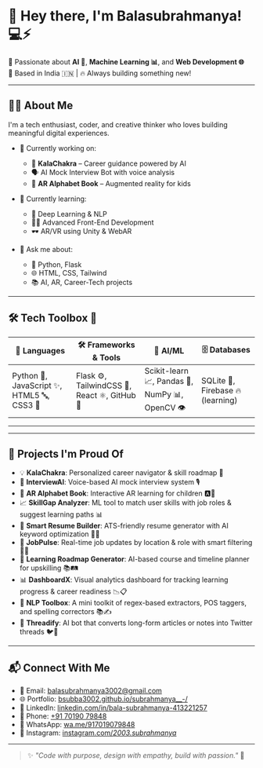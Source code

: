 # 👋 Hey there, I'm **Balasubrahmanya**! 💻⚡

🌟 Passionate about **AI 🤖**, **Machine Learning 📊**, and **Web Development 🌐**  
📍 Based in India 🇮🇳 | 🔥 Always building something new!

---

## 👨‍💻 About Me

I'm a tech enthusiast, coder, and creative thinker who loves building meaningful digital experiences.

- 🔭 Currently working on:  
  - 🚀 **KalaChakra** – Career guidance powered by AI  
  - 🗣️ AI Mock Interview Bot with voice analysis  
  - 📱 **AR Alphabet Book** – Augmented reality for kids

- 🌱 Currently learning:  
  - 🧠 Deep Learning & NLP  
  - 🧑‍🎨 Advanced Front-End Development  
  - 🕶️ AR/VR using Unity & WebAR

- 💬 Ask me about:  
  - 🐍 Python, Flask  
  - 🌐 HTML, CSS, Tailwind  
  - 📚 AI, AR, Career-Tech projects

---

## 🛠️ Tech Toolbox 🔧

| 🚀 Languages | 🛠️ Frameworks & Tools | 🧠 AI/ML | 🗄️ Databases |
|-------------|------------------------|---------|-------------|
| Python 🐍, JavaScript ✨, HTML5 🔤, CSS3 🎨 | Flask ⚙️, TailwindCSS 💅, React ⚛️, GitHub 🐙 | Scikit-learn 📈, Pandas 🐼, NumPy 📊, OpenCV 👁️ | SQLite 📘, Firebase 🔥 (learning) |

---



---

## 🧠 Projects I'm Proud Of

- 💡 **KalaChakra**: Personalized career navigator & skill roadmap 📍  
- 🧪 **InterviewAI**: Voice-based AI mock interview system 🎙️  
- 🧒 **AR Alphabet Book**: Interactive AR learning for children 🅰️🍎  
- 📈 **SkillGap Analyzer**: ML tool to match user skills with job roles & suggest learning paths 📊  
- 🧾 **Smart Resume Builder**: ATS-friendly resume generator with AI keyword optimization 🧠📄  
- 🔎 **JobPulse**: Real-time job updates by location & role with smart filtering 📍💼  
- 🎯 **Learning Roadmap Generator**: AI-based course and timeline planner for upskilling 📚🛤️  
- 📊 **DashboardX**: Visual analytics dashboard for tracking learning progress & career readiness 📉📋  
- 🧠 **NLP Toolbox**: A mini toolkit of regex-based extractors, POS taggers, and spelling correctors 📚✍️  
- 🧵 **Threadify**: AI bot that converts long-form articles or notes into Twitter threads 🐦🧵



---

## 📬 Connect With Me

- 📧 Email: [balasubrahmanya3002@gmail.com](mailto:balasubrahmanya3002@gmail.com)  
- 🌐 Portfolio: [bsubba3002.github.io/subrahmanya__-/](https://bsubba3002.github.io/subrahmanya__-/)  
- 💼 LinkedIn: [linkedin.com/in/bala-subrahmanya-413221257](https://www.linkedin.com/in/bala-subrahmanya-413221257)  
- 📱 Phone: [+91 70190 79848](tel:+917019079848)  
- 💬 WhatsApp: [wa.me/917019079848](https://wa.me/917019079848)  
- 📸 Instagram: [instagram.com/_2003.subrahmanya_](https://www.instagram.com/_2003.subrahmanya_/?igsh=MWE4dDJtamkwbGNqNA%3D%3D)

---


> ✨ *"Code with purpose, design with empathy, build with passion."* 🚀

